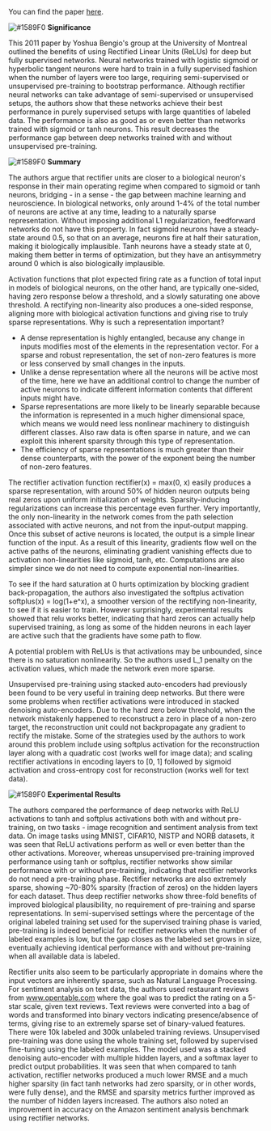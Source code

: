 You can find the paper [here](http://proceedings.mlr.press/v15/glorot11a/glorot11a.pdf).


![#1589F0](https://placehold.it/15/1589F0/000000?text=+) **Significance**

This 2011 paper by Yoshua Bengio's group at the University of Montreal outlined the benefits of using Rectified Linear Units (ReLUs) for deep but fully supervised networks. Neural networks trained with logistic sigmoid or hyperbolic tangent neurons were hard to train in a fully supervised fashion when the number of layers were too large, requiring semi-supervised or unsupervised pre-training to bootstrap performance. Although rectifier neural networks can take advantage of semi-supervised or unsupervised setups, the authors show that these networks achieve their best performance in purely supervised setups with large quantities of labeled data. The performance is also as good as or even better than networks trained with sigmoid or tanh neurons. This result decreases the performance gap between deep networks trained with and without unsupervised pre-training. 

![#1589F0](https://placehold.it/15/1589F0/000000?text=+) **Summary**

The authors argue that rectifier units are closer to a biological neuron's response in their main operating regime when compared to sigmoid or tanh neurons, bridging - in a sense - the gap between machine learning and neuroscience. In biological networks, only around 1-4% of the total number of neurons are active at any time, leading to a naturally sparse representation. Without imposing additional L1 regularization, feedforward networks do not have this property. In fact sigmoid neurons have a steady-state around 0.5, so that on an average, neurons fire at half their saturation, making it biologically implausible. Tanh neurons have a steady state at 0, making them better in terms of optimization, but they have an antisymmetry around 0 which is also biologically implausible.

Activation functions that plot expected firing rate as a function of total input in models of biological neurons, on the other hand, are typically one-sided, having zero response below a threshold, and a slowly saturating one above threshold. A rectifying non-linearity also produces a one-sided response, aligning more with biological activation functions and giving rise to truly sparse representations. Why is such a representation important?
- A dense representation is highly entangled, because any change in inputs modifies most of the elements in the representation vector. For a sparse and robust representation, the set of non-zero features is more or less conserved by small changes in the inputs.
- Unlike a dense representation where all the neurons will be active most of the time, here we have an additional control to change the number of active neurons to indicate different information contents that different inputs might have.
- Sparse representations are more likely to be linearly separable because the information is represented in a much higher dimensional space, which means we would need less nonlinear machinery to distinguish different classes. Also raw data is often sparse in nature, and we can exploit this inherent sparsity through this type of representation.
- The efficiency of sparse representations is much greater than their dense counterparts, with the power of the exponent being the number of non-zero features.

The rectifier activation function rectifier(x) = max(0, x) easily produces a sparse representation, with around 50% of hidden neuron outputs being real zeros upon uniform initialization of weights. Sparsity-inducing regularizations can increase this percentage even further. Very importantly, the only non-linearity in the network comes from the path selection associated with active neurons, and not from the input-output mapping. Once this subset of active neurons is located, the output is a simple linear function of the input. As a result of this linearity, gradients flow well on the active paths of the neurons, eliminating gradient vanishing effects due to activation non-linearities like sigmoid, tanh, etc. Computations are also simpler since we do not need to compute exponential non-linearities.

To see if the hard saturation at 0 hurts optimization by blocking gradient back-propagation, the authors also investigated the softplus activation softplus(x) = log(1+e^x), a smoother version of the rectifying non-linearity, to see if it is easier to train. However surprisingly, experimental results showed that relu works better, indicating that hard zeros can actually help supervised training, as long as some of the hidden neurons in each layer are active such that the gradients have some path to flow.

A potential problem with ReLUs is that activations may be unbounded, since there is no saturation nonlinearity. So the authors used L_1 penalty on the activation values, which made the network even more sparse.

Unsupervised pre-training using stacked auto-encoders had previously been found to be very useful in training deep networks. But there were some problems when rectifier activations were introduced in stacked denoising auto-encoders. Due to the hard zero below threshold, when the network mistakenly happened to reconstruct a zero in place of a non-zero target, the reconstruction unit could not backpropagate any gradient to rectify the mistake. Some of the strategies used by the authors to work around this problem include using softplus activation for the reconstruction layer along with a quadratic cost (works well for image data); and scaling rectifier activations in encoding layers to [0, 1] followed by sigmoid activation and cross-entropy cost for reconstruction (works well for text data).

![#1589F0](https://placehold.it/15/1589F0/000000?text=+) **Experimental Results**

The authors compared the performance of deep networks with ReLU activations to tanh and softplus activations both with and without pre-training, on two tasks - image recognition and sentiment analysis from text data. On image tasks using MNIST, CIFAR10, NISTP and NORB datasets, it was seen that ReLU activations perform as well or even better than the other activations. Moreover, whereas unsupervised pre-training improved performance using tanh or softplus, rectifier networks show similar performance with or without pre-training, indicating that rectifier networks do not need a pre-training phase. Rectifier networks are also extremely sparse, showing ~70-80% sparsity (fraction of zeros) on the hidden layers for each dataset. Thus deep rectifier networks show three-fold benefits of improved biological plausibility, no requirement of pre-training and sparse representations. In semi-supervised settings where the percentage of the original labeled training set used for the supervised training phase is varied, pre-training is indeed beneficial for rectifier networks when the number of labeled examples is low, but the gap closes as the labeled set grows in size, eventually achieving identical performance with and without pre-training when all available data is labeled.

Rectifier units also seem to be particularly appropriate in domains where the input vectors are inherently sparse, such as Natural Language Processing. For sentiment analysis on text data, the authors used restaurant reviews from www.opentable.com where the goal was to predict the rating on a 5-star scale, given text reviews. Text reviews were converted into a bag of words and transformed into binary vectors indicating presence/absence of terms, giving rise to an extremely sparse set of binary-valued features. There were 10k labeled and 300k unlabeled training reviews. Unsupervised pre-training was done using the whole training set, followed by supervised fine-tuning using the labeled examples. The model used was a stacked denoising auto-encoder with multiple hidden layers, and a softmax layer to predict output probabilities. It was seen that when compared to tanh activation, rectifier networks produced a much lower RMSE and a much higher sparsity (in fact tanh networks had zero sparsity, or in other words, were fully dense), and the RMSE and sparsity metrics further improved as the number of hidden layers increased. The authors also noted an improvement in accuracy on the Amazon sentiment analysis benchmark using rectifier networks.
